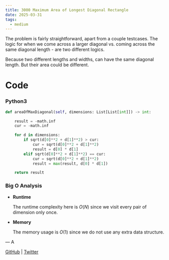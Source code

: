 ```yaml
---
title: 3000 Maximum Area of Longest Diagonal Rectangle
date: 2025-03-31
tags:
  - medium
---
```


The problem is fairly straightforward, apart from a couple testcases. The logic for when we come across a larger diagonal vs. coming across the same diagonal length - are two different logics.

Because two different lengths and widths, can have the same diagonal length. But their area could be different.

# Code

### Python3

```python
def areaOfMaxDiagonal(self, dimensions: List[List[int]]) -> int:

    result = -math.inf
    cur = -math.inf

    for d in dimensions:
        if sqrt(d[0]**2 + d[1]**2) > cur:
            cur = sqrt(d[0]**2 + d[1]**2)
            result = d[0] * d[1]
        elif sqrt(d[0]**2 + d[1]**2) == cur:
            cur = sqrt(d[0]**2 + d[1]**2)
            result = max(result, d[0] * d[1])

    return result
```

### Big O Analysis

- **Runtime**

  The runtime complexity here is $O(N)$ since we visit every pair of dimension only once.

- **Memory**

  The memory usage is $O(1)$ since we do not use any extra data structure.

— A

[GitHub](https://github.com/athkdev) | [Twitter](https://twitter.com/athkdev)
